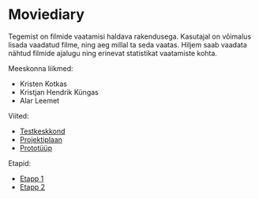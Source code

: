 # Moviediary

Tegemist on filmide vaatamisi haldava rakendusega. Kasutajal on võimalus lisada vaadatud filme, ning aeg millal ta seda vaatas. Hiljem saab vaadata nähtud filmide ajalugu ning erinevat statistikat vaatamiste kohta. 

Meeskonna liikmed:
- Kristen Kotkas
- Kristjan Hendrik Küngas
- Alar Leemet

Viited:
- [Testkeskkond](https://movies.kyngas.eu)  
- [Projektiplaan](https://github.com/kristenkotkas/moviediary/wiki/Projektiplaan)
- [Prototüüp](https://github.com/kristenkotkas/moviediary/wiki/Protot%C3%BC%C3%BCp)

Etapid:
- [Etapp 1](https://github.com/kristenkotkas/moviediary/wiki/Etapp-1)
- [Etapp 2](https://github.com/kristenkotkas/moviediary/wiki/Etapp-2)
